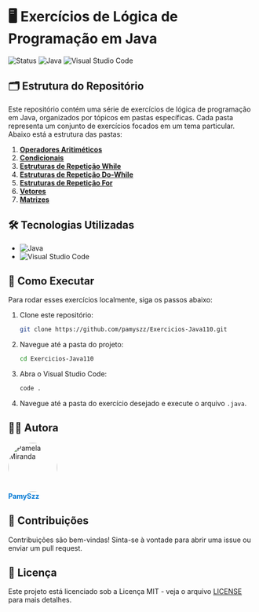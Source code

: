 # 🖥️ **Exercícios de Lógica de Programação em Java**

![Status](https://img.shields.io/badge/Status-Concluído-green?style=for-the-badge) ![Java](https://img.shields.io/badge/Java-ED8B00?style=for-the-badge&logo=java&logoColor=white) ![Visual Studio Code](https://img.shields.io/badge/Visual_Studio_Code-0078D4?style=for-the-badge&logo=visual-studio-code&logoColor=white)

## 🗂️ **Estrutura do Repositório**
Este repositório contém uma série de exercícios de lógica de programação em Java, organizados por tópicos em pastas específicas. Cada pasta representa um conjunto de exercícios focados em um tema particular. Abaixo está a estrutura das pastas:

1. **[Operadores Aritiméticos](./1-OperadoresAritimeticos/)**
2. **[Condicionais](./2-Condicionais/)**
3. **[Estruturas de Repetição While](./3-EstruturaDeRepitcãoWhile/)**
3. **[Estruturas de Repetição Do-While](./4-EstruturaDeRepeticãoDoWhile/)**
5. **[Estruturas de Repetição For](./5-EstruturaRepeticaoFor/)**
6. **[Vetores](./6-Vetores/)**
7. **[Matrizes](./7-Matriz/)**

## 🛠️ **Tecnologias Utilizadas**
- ![Java](https://img.shields.io/badge/Java-ED8B00?style=flat-square&logo=java&logoColor=white)
- ![Visual Studio Code](https://img.shields.io/badge/Visual_Studio_Code-0078D4?style=flat-square&logo=visual%20studio%20code&logoColor=white)

## 🚀 **Como Executar**
Para rodar esses exercícios localmente, siga os passos abaixo:

1. Clone este repositório:
   ```bash
   git clone https://github.com/pamyszz/Exercicios-Java110.git
   ```
2. Navegue até a pasta do projeto:
   ```bash
   cd Exercicios-Java110
   ```
3. Abra o Visual Studio Code:
   ```bash
   code .
   ```
4. Navegue até a pasta do exercício desejado e execute o arquivo `.java`.

## 🧑‍💻 **Autora**

<div align="left">
  <a href="https://github.com/pamyszz">
    <img src="https://github.com/pamyszz.png?size=100" alt="Pamela Miranda" width="100" style="border-radius: 50%;">
  </a>
  <br>
  <a href="https://github.com/pamyszz" style="text-decoration: none; color: #0078D4;">
    <b>PamySzz</b>
  </a>
</div>

## 🤝 **Contribuições**
Contribuições são bem-vindas! Sinta-se à vontade para abrir uma issue ou enviar um pull request.

## 📄 **Licença**
Este projeto está licenciado sob a Licença MIT - veja o arquivo [LICENSE](./LICENSE) para mais detalhes.
